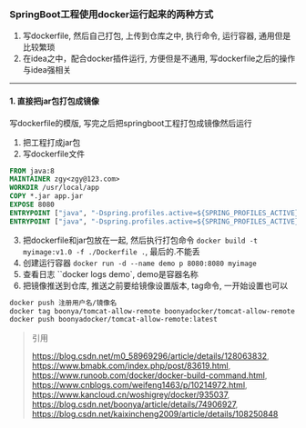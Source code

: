 ### SpringBoot工程使用docker运行起来的两种方式
1. 写dockerfile, 然后自己打包, 上传到仓库之中, 执行命令, 运行容器, 通用但是比较繁琐
2. 在idea之中，配合docker插件运行, 方便但是不通用, 写dockerfile之后的操作与idea强相关



---
#### 1. 直接把jar包打包成镜像
写dockerfile的模版, 写完之后把springboot工程打包成镜像然后运行
1. 把工程打成jar包
2. 写dockerfile文件
```dockerfile
FROM java:8
MAINTAINER zgy<zgy@123.com>
WORKDIR /usr/local/app
COPY *.jar app.jar
EXPOSE 8080
ENTRYPOINT ["java", "-Dspring.profiles.active=${SPRING_PROFILES_ACTIVE}", "-jar", "app.jar"]
ENTRYPOINT ["java", "-Dspring.profiles.active=${SPRING_PROFILES_ACTIVE}", "-jar", "app.jar"]
```
3. 把dockerfile和jar包放在一起, 然后执行打包命令
`docker build -t myimage:v1.0 -f ./Dockerfile .`, 最后的.不能丢
4. 创建运行容器
`docker run -d --name demo p 8080:8080 myimage`
5. 查看日志
``docker logs demo`, demo是容器名称
6. 把镜像推送到仓库, 推送之前要给镜像设置版本, tag命令, 一开始设置也可以
```dockerfile
docker push 注册用户名/镜像名
docker tag boonya/tomcat-allow-remote boonyadocker/tomcat-allow-remote
docker push boonyadocker/tomcat-allow-remote:latest
```

>引用
>
>https://blog.csdn.net/m0_58969296/article/details/128063832, https://www.bmabk.com/index.php/post/83619.html,
>https://www.runoob.com/docker/docker-build-command.html, https://www.cnblogs.com/weifeng1463/p/10214972.html,
>https://www.kancloud.cn/woshigrey/docker/935037, https://blog.csdn.net/boonya/article/details/74906927, https://blog.csdn.net/kaixincheng2009/article/details/108250848


